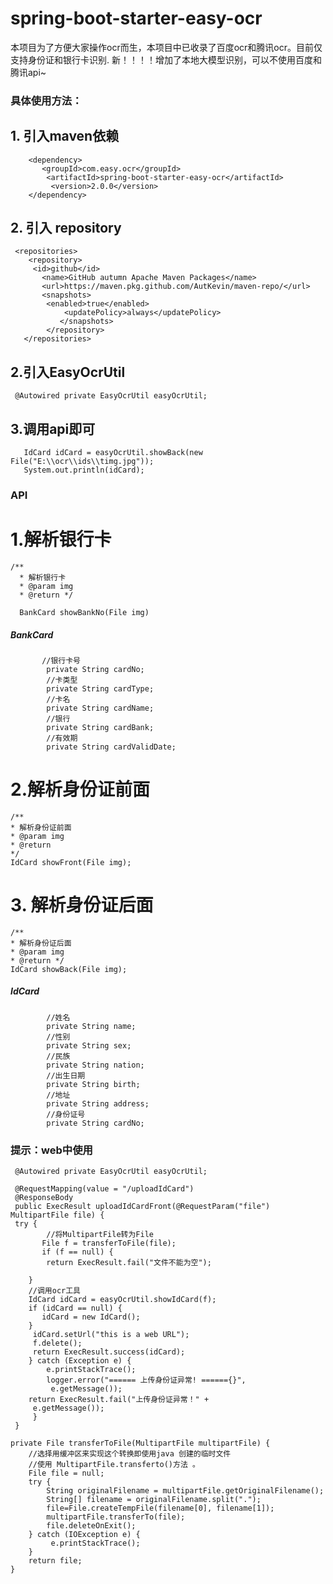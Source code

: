 # spring-boot-starter-easy-ocr


本项目为了方便大家操作ocr而生，本项目中已收录了百度ocr和腾讯ocr。目前仅支持身份证和银行卡识别.
新！！！！增加了本地大模型识别，可以不使用百度和腾讯api~
### 具体使用方法：
## 1. 引入maven依赖
        <dependency>
           <groupId>com.easy.ocr</groupId>
            <artifactId>spring-boot-starter-easy-ocr</artifactId>
             <version>2.0.0</version>
        </dependency>

## 2. 引入 repository

     <repositories>
        <repository>
         <id>github</id>
           <name>GitHub autumn Apache Maven Packages</name>
           <url>https://maven.pkg.github.com/AutKevin/maven-repo/</url>
           <snapshots>
            <enabled>true</enabled>
                <updatePolicy>always</updatePolicy>
               </snapshots>
            </repository>
       </repositories>
    

## 2.引入EasyOcrUtil
     @Autowired private EasyOcrUtil easyOcrUtil; 

## 3.调用api即可
       IdCard idCard = easyOcrUtil.showBack(new File("E:\\ocr\\ids\\timg.jpg"));
       System.out.println(idCard);



### API

# 1.解析银行卡


    /** 
      * 解析银行卡 
      * @param img 
      * @return */ 
  
      BankCard showBankNo(File img)
#####   BankCard
           //银行卡号
            private String cardNo;
            //卡类型
            private String cardType;
            //卡名
            private String cardName;
            //银行
            private String cardBank;
            //有效期
            private String cardValidDate;


# 2.解析身份证前面

    /**
    * 解析身份证前面 
    * @param img 
    * @return 
    */
    IdCard showFront(File img);

# 3. 解析身份证后面 

    /** 
    * 解析身份证后面 
    * @param img 
    * @return */
    IdCard showBack(File img);
##### IdCard
            //姓名
            private String name;
            //性别
            private String sex;
            //民族
            private String nation;
            //出生日期
            private String birth;
            //地址
            private String address;
            //身份证号
            private String cardNo;  

### 提示：web中使用


     @Autowired private EasyOcrUtil easyOcrUtil;

     @RequestMapping(value = "/uploadIdCard")
     @ResponseBody
     public ExecResult uploadIdCardFront(@RequestParam("file") MultipartFile file) {
     try {   
            //将MultipartFile转为File
           File f = transferToFile(file);   
           if (f == null) {     
            return ExecResult.fail("文件不能为空"); 
        
        } 
        //调用ocr工具        
        IdCard idCard = easyOcrUtil.showIdCard(f);  
        if (idCard == null) {      
           idCard = new IdCard(); 
        }
         idCard.setUrl("this is a web URL");
         f.delete(); 
         return ExecResult.success(idCard);
        } catch (Exception e) {  
            e.printStackTrace();  
            logger.error("====== 上传身份证异常! ======{}",
             e.getMessage());   
        return ExecResult.fail("上传身份证异常！" +
         e.getMessage());        
         }
     }
  
    private File transferToFile(MultipartFile multipartFile) {
        //选择用缓冲区来实现这个转换即使用java 创建的临时文件
        //使用 MultipartFile.transferto()方法 。
        File file = null;
        try {   
            String originalFilename = multipartFile.getOriginalFilename();
            String[] filename = originalFilename.split(".");
            file=File.createTempFile(filename[0], filename[1]);
            multipartFile.transferTo(file);
            file.deleteOnExit();        
        } catch (IOException e) {
             e.printStackTrace();
        }
        return file;
    }

